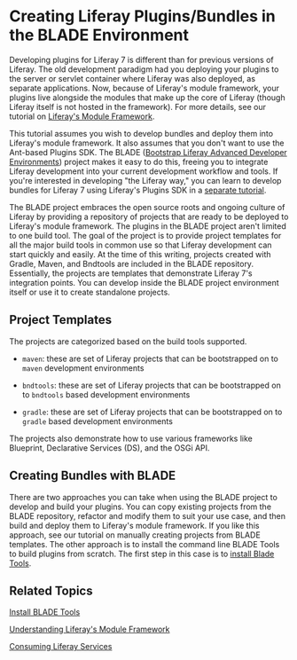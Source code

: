 # Creating Liferay Plugins/Bundles in the BLADE Environment [](id=creating-liferay-plugins-bundles-in-the-blade-environment)

Developing plugins for Liferay 7 is different than for previous versions of
Liferay. The old development paradigm had you deploying your plugins to the
server or servlet container where Liferay was also deployed, as separate
applications. Now, because of Liferay's module framework, your plugins live
alongside the modules that make up the core of Liferay (though Liferay
itself is not hosted in the framework). For more details, see our tutorial on
[Liferay's Module Framework](develop/tutorials/-/knowledge_base/7-0/getting-started/intro-to-liferay-module-framework).

This tutorial assumes you wish to develop bundles and deploy them into Liferay's
module framework. It also assumes that you don't want to use the Ant-based
Plugins SDK. The BLADE ([Bootstrap Liferay Advanced Developer Environments](https://github.com/rotty3000/blade)) project makes it easy to do this, freeing you to
integrate Liferay development into your current development workflow and tools.
If you're interested in developing "the Liferay way," you can learn to develop
bundles for Liferay 7 using Liferay's Plugins SDK in a [separate tutorial](/develop/tutorials/-/knowledge_base/7-0/creating-a-simple-bundle). 

The BLADE project embraces the open source roots and ongoing culture of Liferay
by providing a repository of projects that are ready to be deployed to Liferay's
module framework. The plugins in the BLADE project aren't limited to one build
tool. The goal of the project is to provide project templates for
all the major build tools in common use so that Liferay development can start
quickly and easily. At the time of this writing, projects created with Gradle,
Maven, and Bndtools are included in the BLADE repository. Essentially, the
projects are templates that demonstrate Liferay 7's integration points. You can
develop inside the BLADE project environment itself or use it to create
standalone projects.

## Project Templates [](id=project-templates)

The projects are categorized based on the build tools supported.

- `maven`: these are set of Liferay projects that can be bootstrapped on to
  `maven` development environments

- `bndtools`: these are set of Liferay projects that can be bootstrapped on to
  `bndtools` based development environments

- `gradle`: these are set of Liferay projects that can be bootstrapped on to
  `gradle` based development environments

The projects also demonstrate how to use various frameworks like Blueprint,
Declarative Services (DS), and the OSGi API.

## Creating Bundles with BLADE [](id=creating-bundles-with-blade)

There are two approaches you can take when using the BLADE project to develop
and build your plugins. You can copy existing projects from the BLADE
repository, refactor and modify them to suit your use case, and then build
and deploy them to Liferay's module framework. If you like this approach, see
our tutorial on manually creating projects from BLADE templates. The other
approach is to install the command line BLADE Tools to build plugins from
scratch. The first step in this case is to [install Blade Tools](/develop/tutorials/-/knowledge_base/7-0/installing-blade-tools).

## Related Topics [](id=related-topics)

[Install BLADE Tools](/develop/tutorials/-/knowledge_base/7-0/installing-blade-tools)

[Understanding Liferay's Module Framework](/develop/tutorials/-/knowledge_base/7-0/understanding-liferays-module-framework)

[Consuming Liferay Services](/develop/tutorials/-/knowledge_base/7-0/consuming-liferay-services)

